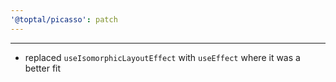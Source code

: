 ```yaml
---
'@toptal/picasso': patch
---
```


---

- replaced `useIsomorphicLayoutEffect` with `useEffect` where it was a better fit
